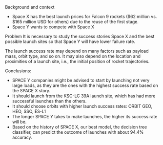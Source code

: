 Background and context
* Space X has the best launch prices for Falcon 9 rockets ($62 million vs. $165 million USD for others) due to the reuse of the first stage. 
* Space Y wants to compete with Space X

Problem
It is necessary to study the success stories Space X and the best possible launch sites so that Space Y will have lower failure rate.

The launch success rate may depend on many factors such as payload mass, orbit type, and so on. It may also depend on the location and proximities of a launch site, i.e., the initial position of rocket trajectories.

Conclusions:
* SPACE Y companies might be advised to start by launching not very large loads, as they are the ones with the highest success rate based on the SPACE X story.
* It should launch from the KSC-LC 39A launch site, which has had more successful launches than the others.
* It should choose orbits with higher launch success rates: ORBIT GEO, HEO, SSO, ES-L1
* The longer SPACE Y takes to make launches, the higher its success rate will be.
* Based on the history of SPACE X, our best model, the decision tree classifier, can predict the outcome of launches with about 94.4% accuracy.

